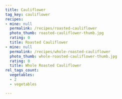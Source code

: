 ```yaml
---
title: Cauliflower
tag_key: cauliflower
recipes:
- mine: null
  permalink: /recipes/roasted-cauliflower
  photo_thumb: roasted-cauliflower-thumb.jpg
  rating: 0
  title: Roasted Cauliflower
- mine: null
  permalink: /recipes/whole-roasted-cauliflower
  photo_thumb: whole-roasted-cauliflower-thumb.jpg
  rating: 0
  title: Whole Roasted Cauliflower
rel_tags_count:
  vegetables:
  - 2
  - vegetables

---
```


